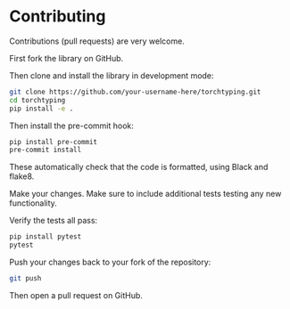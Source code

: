 # Contributing

Contributions (pull requests) are very welcome.

First fork the library on GitHub.

Then clone and install the library in development mode:

```bash
git clone https://github.com/your-username-here/torchtyping.git
cd torchtyping
pip install -e .
```

Then install the pre-commit hook:

```bash
pip install pre-commit
pre-commit install
```

These automatically check that the code is formatted, using Black and flake8.

Make your changes. Make sure to include additional tests testing any new functionality.

Verify the tests all pass:

```bash
pip install pytest
pytest
```

Push your changes back to your fork of the repository:

```bash
git push
```

Then open a pull request on GitHub.
